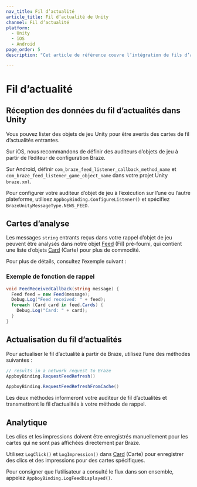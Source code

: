 ```yaml
---
nav_title: Fil d’actualité
article_title: Fil d’actualité de Unity
channel: Fil d’actualité
platform: 
  - Unity
  - iOS
  - Android
page_order: 5
description: "Cet article de référence couvre l’intégration de fils d’actualités pour la plateforme Unity."

---
```


# Fil d’actualité

## Réception des données du fil d’actualités dans Unity

Vous pouvez lister des objets de jeu Unity pour être avertis des cartes de fil d’actualités entrantes. 

Sur iOS, nous recommandons de définir des auditeurs d’objets de jeu à partir de l’éditeur de configuration Braze.

Sur Android, définir `com_braze_feed_listener_callback_method_name` et `com_braze_feed_listener_game_object_name` dans votre projet Unity `braze.xml`.

Pour configurer votre auditeur d’objet de jeu à l’exécution sur l’une ou l’autre plateforme, utilisez `AppboyBinding.ConfigureListener()` et spécifiez `BrazeUnityMessageType.NEWS_FEED`.

## Cartes d’analyse

Les messages `string` entrants reçus dans votre rappel d’objet de jeu peuvent être analysés dans notre objet [Feed][11] (Fil) pré-fourni, qui contient une liste d’objets [Card][12] (Carte) pour plus de commodité.

Pour plus de détails, consultez l’exemple suivant :

### Exemple de fonction de rappel

```csharp
void FeedReceivedCallback(string message) {
  Feed feed = new Feed(message);
  Debug.Log("Feed received: " + feed);
  foreach (Card card in feed.Cards) {
    Debug.Log("Card: " + card);
  }
}
```

## Actualisation du fil d’actualités

Pour actualiser le fil d’actualité à partir de Braze, utilisez l’une des méthodes suivantes :

```csharp
// results in a network request to Braze
AppboyBinding.RequestFeedRefresh()

AppboyBinding.RequestFeedRefreshFromCache()
```

Les deux méthodes informeront votre auditeur de fil d’actualités et transmettront le fil d’actualités à votre méthode de rappel.

## Analytique

Les clics et les impressions doivent être enregistrés manuellement pour les cartes qui ne sont pas affichées directement par Braze.

Utilisez `LogClick()` et `LogImpression()` dans [Card][12] (Carte) pour enregistrer des clics et des impressions pour des cartes spécifiques.

Pour consigner que l’utilisateur a consulté le flux dans son ensemble, appelez `AppboyBinding.LogFeedDisplayed()`.

[11]: https://github.com/Appboy/appboy-unity-sdk/blob/master/Assets/Plugins/Appboy/models/Feed.cs
[12]: https://github.com/Appboy/appboy-unity-sdk/blob/master/Assets/Plugins/Appboy/models/Cards/Card.cs
